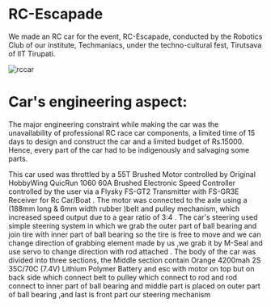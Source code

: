 # **RC-Escapade**
We made an RC car for the event, RC-Escapade, conducted by the Robotics Club of our institute, Techmaniacs, under the techno-cultural fest, Tirutsava of IIT Tirupati.

![rccar](https://github.com/Anish2915/RC_Car/assets/137883198/e83bc6f2-3c24-4046-8c49-ba0b6e265a75)

# Car's engineering aspect:
The major engineering constraint while making the car was the unavailability of professional RC race car components, a limited time of 15 days to design and construct the car and a limited budget of Rs.15000. Hence, every part of the car had to be indigenously and salvaging some parts.

This car used was throttled by a 55T Brushed Motor controlled by Original HobbyWing QuicRun 1060 60A Brushed Electronic Speed ​​Controller controlled by the user via a Flysky FS-GT2 Transmitter with FS-GR3E Receiver for Rc Car/Boat . The motor was connected to the axle using a (188mm long & 6mm width rubber )belt and pulley mechanism, which increased speed output due to a gear ratio of 3:4 . The car's steering used simple steering system in which we grab the outer part of ball bearing and join tire with inner part of ball bearing so the tire is free to move and we can change direction of grabbing element made by us ,we grab it by M-Seal and use servo to change direction with rod attached . The body of the car was divided into three sections, the Middle section contain Orange 4200mah 2S 35C/70C (7.4V) Lithium Polymer Battery and esc with motor on top but on back side which connect belt to pulley which connect to rod and rod connect to inner part of ball bearing and middle part is placed on outer part of ball bearing ,and last is front part our steering mechanism 
